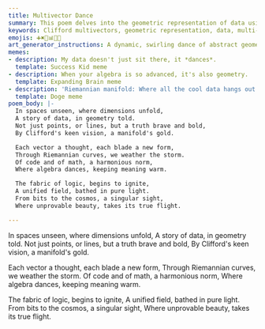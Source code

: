 ```yaml
---
title: Multivector Dance
summary: This poem delves into the geometric representation of data using Clifford multivectors, envisioning data not just as points or lines but as richer, multi-dimensional forms. It connects this mathematical concept to code and a "Riemannian manifold," suggesting a harmonious interplay between algebra, geometry, and programming. The poem concludes by hinting at a unified field of logic and a singular sight of "unprovable beauty" that emerges from this integration.
keywords: Clifford multivectors, geometric representation, data, multi-dimensional forms, Riemannian manifold, algebra, geometry, programming, unified field, logic, unprovable beauty, integration
emojis: ➕✖️🌌📊✨📜
art_generator_instructions: A dynamic, swirling dance of abstract geometric forms (points, lines, planes, volumes) transforming and interacting, representing Clifford multivectors. These forms are moving across a subtly curved, shimmering surface, symbolizing a Riemannian manifold. Interspersed are glowing lines of code and mathematical equations, seamlessly integrated with the geometric elements. The overall feeling should be one of elegant complexity, the beauty of mathematical abstraction, and the profound unity of different fields of knowledge.
memes:
- description: My data doesn't just sit there, it *dances*.
  template: Success Kid meme
- description: When your algebra is so advanced, it's also geometry.
  template: Expanding Brain meme
- description: 'Riemannian manifold: Where all the cool data hangs out.'
  template: Doge meme
poem_body: |-
  In spaces unseen, where dimensions unfold,
  A story of data, in geometry told.
  Not just points, or lines, but a truth brave and bold,
  By Clifford's keen vision, a manifold's gold.

  Each vector a thought, each blade a new form,
  Through Riemannian curves, we weather the storm.
  Of code and of math, a harmonious norm,
  Where algebra dances, keeping meaning warm.

  The fabric of logic, begins to ignite,
  A unified field, bathed in pure light.
  From bits to the cosmos, a singular sight,
  Where unprovable beauty, takes its true flight.

---
```

In spaces unseen, where dimensions unfold,
A story of data, in geometry told.
Not just points, or lines, but a truth brave and bold,
By Clifford's keen vision, a manifold's gold.

Each vector a thought, each blade a new form,
Through Riemannian curves, we weather the storm.
Of code and of math, a harmonious norm,
Where algebra dances, keeping meaning warm.

The fabric of logic, begins to ignite,
A unified field, bathed in pure light.
From bits to the cosmos, a singular sight,
Where unprovable beauty, takes its true flight.
